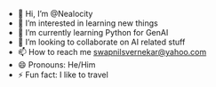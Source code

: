 - 👋 Hi, I’m @Nealocity
- 👀 I’m interested in learning new things 
- 🌱 I’m currently learning Python for GenAI
- 💞️ I’m looking to collaborate on AI related stuff
- 📫 How to reach me swapnilsvernekar@yahoo.com
- 😄 Pronouns: He/Him
- ⚡ Fun fact: I like to travel

<!---
Nealocity/Nealocity is a ✨ special ✨ repository because its `README.md` (this file) appears on your GitHub profile.
You can click the Preview link to take a look at your changes.
--->
